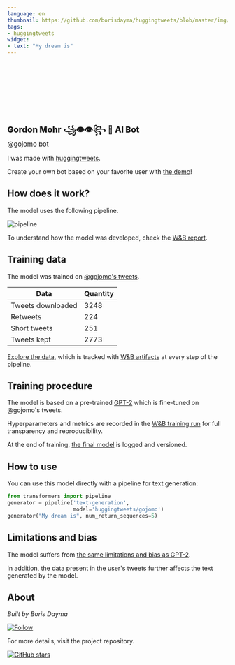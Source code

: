 ```yaml
---
language: en
thumbnail: https://github.com/borisdayma/huggingtweets/blob/master/img/logo.png?raw=true
tags:
- huggingtweets
widget:
- text: "My dream is"
---
```


<div>
<div style="width: 132px; height:132px; border-radius: 50%; background-size: cover; background-image: url('https://pbs.twimg.com/profile_images/752977934562959361/V2ZYUvDN_400x400.jpg')">
</div>
<div style="margin-top: 8px; font-size: 19px; font-weight: 800">Gordon Mohr ꧁👁👁꧂ 🤖 AI Bot </div>
<div style="font-size: 15px">@gojomo bot</div>
</div>

I was made with [huggingtweets](https://github.com/borisdayma/huggingtweets).

Create your own bot based on your favorite user with [the demo](https://colab.research.google.com/github/borisdayma/huggingtweets/blob/master/huggingtweets-demo.ipynb)!

## How does it work?

The model uses the following pipeline.

![pipeline](https://github.com/borisdayma/huggingtweets/blob/master/img/pipeline.png?raw=true)

To understand how the model was developed, check the [W&B report](https://wandb.ai/wandb/huggingtweets/reports/HuggingTweets-Train-a-Model-to-Generate-Tweets--VmlldzoxMTY5MjI).

## Training data

The model was trained on [@gojomo's tweets](https://twitter.com/gojomo).

| Data | Quantity |
| --- | --- |
| Tweets downloaded | 3248 |
| Retweets | 224 |
| Short tweets | 251 |
| Tweets kept | 2773 |

[Explore the data](https://wandb.ai/wandb/huggingtweets/runs/3n28dkpx/artifacts), which is tracked with [W&B artifacts](https://docs.wandb.com/artifacts) at every step of the pipeline.

## Training procedure

The model is based on a pre-trained [GPT-2](https://huggingface.co/gpt2) which is fine-tuned on @gojomo's tweets.

Hyperparameters and metrics are recorded in the [W&B training run](https://wandb.ai/wandb/huggingtweets/runs/uusd4gca) for full transparency and reproducibility.

At the end of training, [the final model](https://wandb.ai/wandb/huggingtweets/runs/uusd4gca/artifacts) is logged and versioned.

## How to use

You can use this model directly with a pipeline for text generation:

```python
from transformers import pipeline
generator = pipeline('text-generation',
                     model='huggingtweets/gojomo')
generator("My dream is", num_return_sequences=5)
```

## Limitations and bias

The model suffers from [the same limitations and bias as GPT-2](https://huggingface.co/gpt2#limitations-and-bias).

In addition, the data present in the user's tweets further affects the text generated by the model.

## About

*Built by Boris Dayma*

[![Follow](https://img.shields.io/twitter/follow/borisdayma?style=social)](https://twitter.com/intent/follow?screen_name=borisdayma)

For more details, visit the project repository.

[![GitHub stars](https://img.shields.io/github/stars/borisdayma/huggingtweets?style=social)](https://github.com/borisdayma/huggingtweets)

